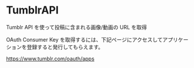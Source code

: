 # TumblrAPI
Tumblr API を使って投稿に含まれる画像/動画の URL を取得

OAuth Consumer Key を取得するには、下記ページにアクセスしてアプリケーションを登録すると発行してもらえます。

https://www.tumblr.com/oauth/apps
